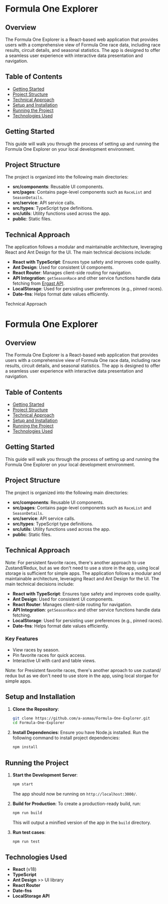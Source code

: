 # Formula One Explorer

## Overview
The Formula One Explorer is a React-based web application that provides users with a comprehensive view of Formula One race data, including race results, circuit details, and seasonal statistics. The app is designed to offer a seamless user experience with interactive data presentation and navigation.

## Table of Contents
- [Getting Started](#getting-started)
- [Project Structure](#project-structure)
- [Technical Approach](#technical-approach)
- [Setup and Installation](#setup-and-installation)
- [Running the Project](#running-the-project)
- [Technologies Used](#technologies-used)

## Getting Started
This guide will walk you through the process of setting up and running the Formula One Explorer on your local development environment.

## Project Structure
The project is organized into the following main directories:
- **src/components**: Reusable UI components.
- **src/pages**: Contains page-level components such as `RaceList` and `SeasonDetails`.
- **src/service**: API service calls.
- **src/types**: TypeScript type definitions.
- **src/utils**: Utility functions used across the app.
- **public**: Static files.

## Technical Approach
The application follows a modular and maintainable architecture, leveraging React and Ant Design for the UI. The main technical decisions include:

- **React with TypeScript**: Ensures type safety and improves code quality.
- **Ant Design**: Used for consistent UI components.
- **React Router**: Manages client-side routing for navigation.
- **API Integration**: `getSeasonRace` and other service functions handle data fetching from [Ergast API](https://ergast.com/mrd/).
- **LocalStorage**: Used for persisting user preferences (e.g., pinned races).
- **Date-fns**: Helps format date values efficiently.

Technical Approach

# Formula One Explorer

## Overview
The Formula One Explorer is a React-based web application that provides users with a comprehensive view of Formula One race data, including race results, circuit details, and seasonal statistics. The app is designed to offer a seamless user experience with interactive data presentation and navigation.

## Table of Contents
- [Getting Started](#getting-started)
- [Project Structure](#project-structure)
- [Technical Approach](#technical-approach)
- [Setup and Installation](#setup-and-installation)
- [Running the Project](#running-the-project)
- [Technologies Used](#technologies-used)

## Getting Started
This guide will walk you through the process of setting up and running the Formula One Explorer on your local development environment.

## Project Structure
The project is organized into the following main directories:
- **src/components**: Reusable UI components.
- **src/pages**: Contains page-level components such as `RaceList` and `SeasonDetails`.
- **src/service**: API service calls.
- **src/types**: TypeScript type definitions.
- **src/utils**: Utility functions used across the app.
- **public**: Static files.

## Technical Approach

Note: For persistent favorite races, there's another approach to use Zustand/Redux, but as we don't need to use a store in the app, using local storage is sufficient for simple apps.
The application follows a modular and maintainable architecture, leveraging React and Ant Design for the UI. The main technical decisions include:

- **React with TypeScript**: Ensures type safety and improves code quality.
- **Ant Design**: Used for consistent UI components.
- **React Router**: Manages client-side routing for navigation.
- **API Integration**: `getSeasonRace` and other service functions handle data fetching.
- **LocalStorage**: Used for persisting user preferences (e.g., pinned races).
- **Date-fns**: Helps format date values efficiently.

### Key Features
- View races by season.
- Pin favorite races for quick access.
- Interactive UI with card and table views.

Note: for Presistent favorite races, there's another aproach to use zustand/ redux but as we don't need to use store in the app, using local storgae for simple apps.

## Setup and Installation

1. **Clone the Repository**:
   ```bash
   git clone https://github.com/a-asmaa/Formula-One-Explorer.git
   cd Formula-One-Explorer
   ```

2. **Install Dependencies**:
   Ensure you have Node.js installed. Run the following command to install project dependencies:
   ```bash
   npm install
   ```

## Running the Project

1. **Start the Development Server**:
   ```bash
   npm start
   ```
   The app should now be running on `http://localhost:3000/`.

2. **Build for Production**:
   To create a production-ready build, run:
   ```bash
   npm run build
   ```
   This will output a minified version of the app in the `build` directory.

3. **Run test cases**:
   ```bash
   npm run test
   ```

## Technologies Used
- **React** (v18)
- **TypeScript**
- **Ant Design** >> UI library
- **React Router**
- **Date-fns**
- **LocalStorage API**

